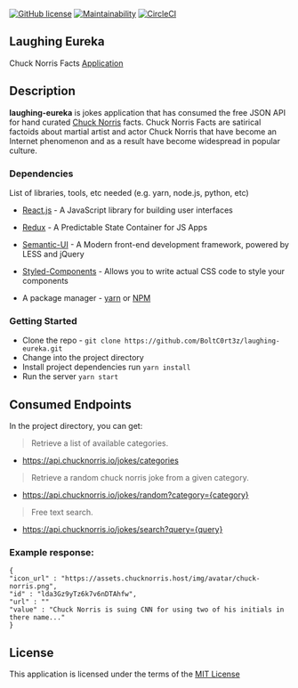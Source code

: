 [![GitHub license](https://img.shields.io/github/license/Naereen/StrapDown.js.svg)](https://github.com/Naereen/StrapDown.js/blob/master/LICENSE)
[![Maintainability](https://api.codeclimate.com/v1/badges/32df02bd2dca67a0a05f/maintainability)](https://codeclimate.com/github/BoltC0rt3z/laughing-eureka/maintainability)
[![CircleCI](https://circleci.com/gh/BoltC0rt3z/laughing-eureka.svg?style=svg&circle-token=8bcfd74055d92085b2f954dd0e3bbe1728e3c9e6)](https://circleci.com/gh/BoltC0rt3z/laughing-eureka)

## Laughing Eureka

Chuck Norris Facts [Application](https://boltonotieno.github.io/laughing-eureka/)


## Description

**laughing-eureka** is jokes application that has consumed the free JSON API for hand curated [Chuck Norris](https://api.chucknorris.io/) facts. Chuck Norris Facts are satirical factoids about martial artist and actor Chuck Norris that have become an Internet phenomenon and as a result have become widespread in popular culture.

### Dependencies

List of libraries, tools, etc needed (e.g. yarn, node.js, python, etc)

- [React.js](https://reactjs.org/) - A JavaScript library for building user interfaces
- [Redux](https://redux.js.org/) - A Predictable State Container for JS Apps
- [Semantic-UI](https://semantic-ui.com/) -  A Modern front-end development framework, powered by LESS and jQuery
- [Styled-Components](https://www.styled-components.com/docs) - Allows you to write actual CSS code to style your components

- A package manager - [yarn](https://yarnpkg.com/lang/en/) or [NPM](https://www.npmjs.com/)

### Getting Started

- Clone the repo - `git clone https://github.com/BoltC0rt3z/laughing-eureka.git`
- Change into the project directory
- Install project dependencies run `yarn install`
- Run the server `yarn start`


## Consumed Endpoints

In the project directory, you can get:

> Retrieve a list of available categories.
- https://api.chucknorris.io/jokes/categories

> Retrieve a random chuck norris joke from a given category.
- https://api.chucknorris.io/jokes/random?category={category}

> Free text search.
- https://api.chucknorris.io/jokes/search?query={query}

### Example response:

```
{
"icon_url" : "https://assets.chucknorris.host/img/avatar/chuck-norris.png",
"id" : "lda3Gz9yTz6k7v6nDTAhfw",
"url" : ""
"value" : "Chuck Norris is suing CNN for using two of his initials in there name..."
}
```

## License

This application is licensed under the terms of the [MIT License](https://github.com/BoltC0rt3z/laughing-eureka/blob/develop/LICENSE)
